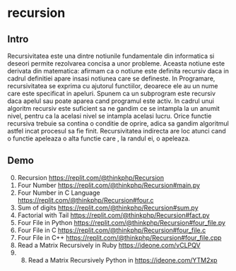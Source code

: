 # recursion

## Intro
   Recursivitatea  este una dintre notiunile fundamentale din informatica si deseori permite rezolvarea concisa a unor probleme.
   Aceasta notiune este derivata din matematica: afirmam ca o notiune este definita recursiv daca in cadrul definitiei apare insasi
   notiunea care se defineste. In Programare, recursivitatea se exprima cu ajutorul functiilor, deoarece ele au un nume care este specificat in apeluri.    Spunem ca un subprogram este recursiv daca apelul sau poate aparea cand programul este activ. In cadrul unui algoritm recursiv este suficient sa ne gandim ce se intampla la un anumit nivel, pentru ca la acelasi nivel se intampla acelasi lucru. Orice functie recursiva trebuie sa contina o conditie de  oprire, adica sa gandim algoritmul astfel incat procesul sa fie finit. Recursivitatea indirecta are loc atunci cand o functie apeleaza o alta functie care , la randul ei, o apeleaza.

## Demo
0. Recursion https://replit.com/@thinkphp/Recursion
1. Four Number https://replit.com/@thinkphp/Recursion#main.py
2. Four Number in C Language https://replit.com/@thinkphp/Recursion#four.c
3. Sum of digits https://replit.com/@thinkphp/Recursion#sum.py
4. Factorial with Tail https://replit.com/@thinkphp/Recursion#fact.py
5. Four File in Python https://replit.com/@thinkphp/Recursion#four_file.py
6. Four File in C https://replit.com/@thinkphp/Recursion#four_file.c
7. Four File in C++ https://replit.com/@thinkphp/Recursion#four_file.cpp
8. Read a Matrix Recursively in Ruby https://ideone.com/vCLPQV
9. 8. Read a Matrix Recursively Python in https://ideone.com/YTM2xp

